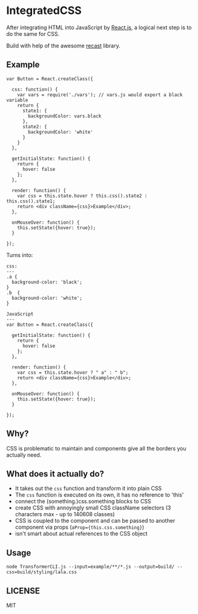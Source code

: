 IntegratedCSS
===
After integrating HTML into JavaScript by [React.js](http://github.com/facebook/react), a logical next step is to do the same for CSS.

Build with help of the awesome [recast](http://github.com/benjamn/recast) library.

Example
---
```
var Button = React.createClass({

  css: function() {
    var vars = require('./vars'); // vars.js would export a black variable
    return {
      state1: {
        backgroundColor: vars.black
      },
      state2: {
        backgroundColor: 'white'
      }
    }
  },

  getInitialState: function() {
    return {
      hover: false
    };
  },

  render: function() {
    var css = this.state.hover ? this.css().state2 : this.css().state1;
    return <div className={css}>Example</div>;
  },

  onMouseOver: function() {
    this.setState({hover: true});
  }

});
```

Turns into:

```
css:
---
.a {
  background-color: 'black';
}
.b  {
  background-color: 'white';
}

JavaScript
---
var Button = React.createClass({

  getInitialState: function() {
    return {
      hover: false
    };
  },

  render: function() {
    var css = this.state.hover ? " a" : " b";
    return <div className={css}>Example</div>;
  },

  onMouseOver: function() {
    this.setState({hover: true});
  }

});
```

Why?
---
CSS is problematic to maintain and components give all the borders you actually need.

What does it actually do?
---
- It takes out the ``css`` function and transform it into plain CSS
- The ``css`` function is executed on its own, it has no reference to 'this'
- connect the (something.)css.something blocks to CSS
- create CSS with annoyingly small CSS className selectors (3 characters max - up to 140608 classes)
- CSS is coupled to the component and can be passed to another component via props (``aProp={this.css.something}``)
- isn't smart about actual references to the CSS object

Usage
---
```
node TransformerCLI.js --input=example/**/*.js --output=build/ --css=build/styling/lala.css
```

LICENSE
---
MIT
